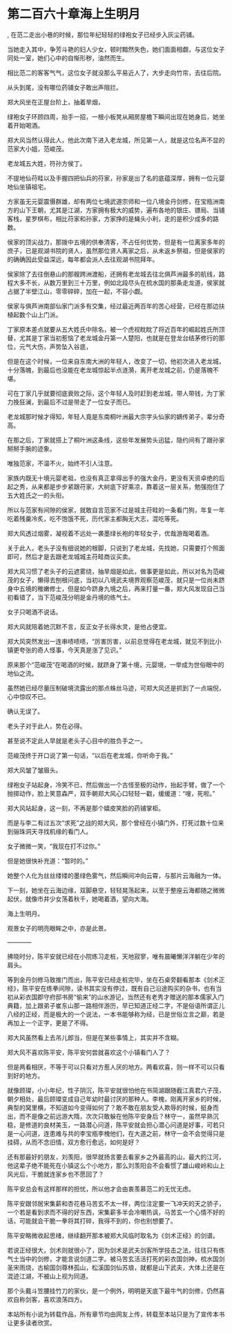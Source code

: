 # 第二百六十章海上生明月
,  在范二走出小巷的时候，那位年纪轻轻的绿袍女子已经步入灰尘药铺。
   当她走入其中，争芳斗艳的妇人少女，顿时黯然失色，她们面面相觑，与这位女子同处一室，她们心中的自惭形秽，油然而生。
   相比范二的客客气气，这位女子就没那么平易近人了，大步走向竹帘，去往后院。
   从头到尾，没有哪位药铺女子敢出声阻拦。
   郑大风坐在正屋台阶上，抽着旱烟，
   绿袍女子环顾四周，抬手一招，一根小板凳从厢房屋檐下瞬间出现在她身后，她坐着开始喝酒。
   郑大风当然认得此人，他此次南下进入老龙城，所见第一人，就是这位名声不显的范家大小姐，范峻茂。
   老龙城五大姓，符孙方侯丁。
   不提地仙苻畦以及手握四把仙兵的苻家，孙家是出了名的底蕴深厚，拥有一位元婴地仙坐镇祖宅。
   方家虽无元婴震慑群雄，却有两位七境武道宗师和一位八境金丹剑修，在宝瓶洲南方的山下王朝，尤其是江湖，方家拥有极大的威势，遍布各地的银庄、镖局、当铺客栈，星罗棋布，相比苻家和孙家，方家挣的是蝇头小利，走的是积少成多的路数。
   侯家的顶尖战力，那拨中五境的供奉清客，不占任何优势，但是有一位离家多年的庶子，已是观湖书院的贤人，虽然那位贤人离家之后，从未返乡祭祖，但是侯家的的确确因此受益深远，每年都会派人去往观湖书院拜年。
   侯家除了去往倒悬山的那艘跨洲渡船，还拥有老龙城去往北俱芦洲最多的航线，路程大多不长，从数万里到三十万里，例如北段尽头在梳水国的那条走龙道，侯家就占据了半壁江山，零零碎碎，加在一起，不容小觑。
   侯家与俱芦洲南部仙家门派多有交集，经过最近两百年的苦心经营，已经在那边扶植起数个山上门派。
   丁家原本差点就要从五大姓氏中除名，被一个虎视眈眈了将近百年的崛起姓氏所顶替，尤其是丁家当初惹恼了老龙城金丹第一人楚阳，也就是在登龙台结茅修行的那位，元气大伤，声势坠入谷底，
   但是在这个时候，一位来自东南大洲的年轻人，改变了一切，他初次进入老龙城，十分落魄，到最后也没能在老龙城惊起半点涟漪，离开老龙城之前，仍是落魄不堪。
   可在丁家几乎就要彻底衰败之际，这个年轻人及时赶到老龙城，带人带钱，为丁家力挽狂澜，到最后不过是带走了一位女子而已。
   老龙城那时候才得知，年轻人竟是东南桐叶洲最大宗字头仙家的嫡传弟子，辈分奇高。
   在那之后，丁家就搭上了桐叶洲这条线，这些年发展势头迅猛，隐约间有了跟孙家掰掰手腕的迹象。
   唯独范家，不温不火，始终不引人注意。
   家族内既无十境元婴老祖，也没有真正拿得出手的强大金丹，更没有天资卓绝的后起之秀，从来都是步步紧跟苻家，大树底下好乘凉，靠着这一层关系，勉强抱住了五大姓氏之一的头衔。
   所以与范家有间隙的侯家，就敢自言范家不过是城主苻畦的一条看门狗，年复一年吃着残羹冷炙，吃不饱饿不死，历代家主都胸无大志，混吃等死。
   郑大风透过烟雾，凝视着不远处一袭墨绿长袍的年轻女子，优哉游哉喝着酒。
   关于此人，老头子没有细说她的根脚，只说到了老龙城，先找她，只需要打个照面即可，然后才是去跟老龙城城主苻畦商议买卖。
   郑大风习惯了老头子的云遮雾绕，抽旱烟是如此，做事更是如此，所以对名为范峻茂的女子，懒得去刨根问底，当初以八境武夫境界观察范峻茂，就只是一位尚未跻身中五境的稚嫩修士，但是如今跻身九境之后，再来打量一番，郑大风发现自己当初看错了，当下范峻茂分明是金丹境的练气士。
   女子只喝酒不说话。
   郑大风就陪着她沉默不言，反正女子长得水灵，是他占便宜。
   郑大风突然发出一连串啧啧啧，“厉害厉害，以前总觉得在老龙城，就见不到比小镇更夸张的奇人怪事，今天真是涨了见识。”
   原来那个“范峻茂”在喝酒的时候，就跻身了第十境，元婴境，一举成为世俗眼中的地仙之流。
   虽然她已经尽量压制破境流露出的那点蛛丝马迹，可郑大风还是抓到了一点端倪，心中惊叹不已。
   确认无误了。
   老头子对于此人，势在必得。
   甚至说不定此人早就是老头子心目中的胜负手之一。
   范峻茂终于开口说了第一句话，“以后在老龙城，你听命于我。”
   郑大风皱了皱眉头。
   绿袍女子站起身，冷笑不已，然后做出一个古怪至极的动作，抬起手臂，做了一个抛掷动作，脸上笑意森严，双手朝郑大风心口轻轻一戳，缓缓道：“嗖，死啦。”
   郑大风站起身，这一刻，不再是那个嬉皮笑脸的药铺掌柜。
   而是与李二有过五次“求死”之战的郑大风，那个曾经在小镇门外，打死过数十位来到骊珠洞天寻找机缘的看门人。
   女子微微一笑，“我现在打不过你。”
   但是她很快补充道：“暂时的。”
   她整个人化为丝丝缕缕的墨绿色雾气，然后瞬间冲向云霄，与那片云海融为一体。
   下一刻，她坐在云海边缘，双脚悬空，轻轻晃荡起来，以至于整座云海都随之微微起伏，就像市井少女荡着秋千，她喝着酒，望向大海。
   海上生明月。
   观景女子的明亮眼眸之中，亦是此景。
   ————
   拂晓时分，陈平安就已经在小院练习走桩，天地寂寥，唯有晨曦懒洋洋躺在少年的肩头。
   等到金丹剑修马致推门而出，陈平安已经走桩完毕，坐在石桌旁翻看那本《剑术正经》，陈平安在练拳间隙，读书其实没有停过，既有自己沿途购买的杂书，也有当初从彩衣国郡守府邸书房“偷来”的山水游记，当然还有老秀才赠送的那本儒家入门典籍，加上跟弟子崔东山那一路相伴游历，早已知道正经二字，不是俗语所谓正儿八经的正经，而是极大的一个说法，一本书能够称为经，已是世俗立言之巅，若是再加上一个正字，更是了不得。
   郑大风虽然看上去吊儿郎当，但是在某些事情上，其实并不含糊。
   郑大风不喜欢陈平安，陈平安何尝就喜欢这个小镇看门人了？
   但是两看相厌，不等于可以只看对方惹人厌的地方。两看欢喜，则一样不可以只看到好的地方。
   就像顾璨，小小年纪，性子阴沉，陈平安就很怕他在书简湖跟随截江真君六子茂，朝夕相处，最后顾璨变成自己年幼时最讨厌的那种人。李槐，刚离开家乡的时候，典型的窝里横，不知道如今变得如何了？敢不敢在朋友受人欺辱的时候，挺身而出，而不是像之前远游大隋，次次只敢躲在他陈平安身后？林守一，虽然早熟沉稳，是修道的良材美玉，一路潜心问道，陈平安就会担心潜心问道是好事，可若只是一心问道，连患难与共的李宝瓶李槐他们，在大道之前，林守一会不会觉得只是挂碍，从而不念旧情，双方愈行愈远，如何是好？
   还有那最好的朋友，刘羡阳，很早就扬言要去看家乡之外最高的山，最大的江河，他这辈子绝不能死在小镇这么个小地方，那么刘羡阳会不会看惯了雄山峻岭和山上风光后，干脆就连家乡也不愿回了？
   陈平安总会有这样那样的担忧，所以他才会由衷羡慕范二的无忧无虑。
   陈平安跟邻居宋集薪和杏花巷马苦玄不太一样，两位注定要一飞冲天的天之骄子，一个若是看到求而不得的好东西，宋集薪多半会冷嘲热讽，马苦玄一个心情不好的话，可能就会干脆一拳将其打碎，我得不到的，你也别想要了。
   陈平安略微收起思绪，继续翻开那本被郑大风临时取名为《剑术正经》的剑谱。
   若说正经很大，剑术则就很小了，因为剑术是武夫剑客所学技击之法，往往只有练气士当中的剑修，才能言说剑道二字。被马苦玄活活打死的彩衣国剑神，梳水国剑圣宋雨烧，古榆国剑尊林孤山，松溪国剑仙苏琅，就都是山下武夫，大体上还是在混迹江湖，不被山上视为同道。
   那个头戴斗笠腰挂竹刀的家伙，是一个例外，明明是天底下最牛气的剑修，仍然喜欢自称剑客，喜欢浪荡四方。
  本站所有小说为转载作品，所有章节均由网友上传，转载至本站只是为了宣传本书让更多读者欣赏。
